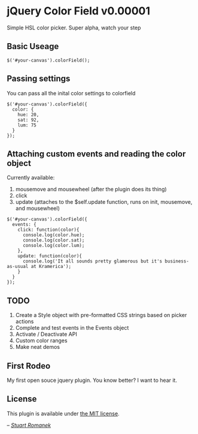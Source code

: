 # jQuery Color Field v0.00001

Simple HSL color picker. Super alpha, watch your step

## Basic Useage
`$('#your-canvas').colorField();`

## Passing settings
You can pass all the inital color settings to colorfield

```
$('#your-canvas').colorField({
  color: {
    hue: 20,
    sat: 92,
    lum: 75
  }
});
```

## Attaching custom events and reading the color object
Currently available:

1. mousemove and mousewheel (after the plugin does its thing)
2. click
3. update (attaches to the $self.update function, runs on init, mousemove, and mousewheel)

```
$('#your-canvas').colorField({
  events: {
    click: function(color){
      console.log(color.hue);
      console.log(color.sat);
      console.log(color.lum);
    },
    update: function(color){
      console.log('It all sounds pretty glamorous but it's business-as-usual at Kramerica');
    }
  }
});
```

## TODO
1. Create a Style object with pre-formatted CSS strings based on picker actions
2. Complete and test events in the Events object
3. Activate / Deactivate API
4. Custom color ranges
5. Make neat demos

## First Rodeo
My first open souce jquery plugin. You know better? I want to hear it.

## License

This plugin is available under [the MIT license](http://mths.be/mit).

_– [Stuart Romanek](http://romanek.us)_